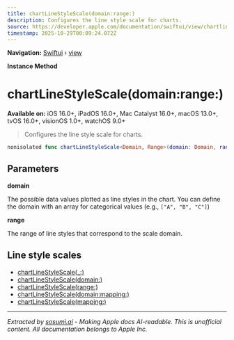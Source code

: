 ```yaml
---
title: chartLineStyleScale(domain:range:)
description: Configures the line style scale for charts.
source: https://developer.apple.com/documentation/swiftui/view/chartlinestylescale(domain:range:)
timestamp: 2025-10-29T00:09:24.072Z
---
```


**Navigation:** [Swiftui](/documentation/swiftui) › [view](/documentation/swiftui/view)

**Instance Method**

# chartLineStyleScale(domain:range:)

**Available on:** iOS 16.0+, iPadOS 16.0+, Mac Catalyst 16.0+, macOS 13.0+, tvOS 16.0+, visionOS 1.0+, watchOS 9.0+

> Configures the line style scale for charts.

```swift
nonisolated func chartLineStyleScale<Domain, Range>(domain: Domain, range: Range) -> some View where Domain : ScaleDomain, Range : ScaleRange, Range.VisualValue == StrokeStyle
```

## Parameters

**domain**

The possible data values plotted as line styles in the chart. You can define the domain with an array for categorical values (e.g., `["A", "B", "C"]`)



**range**

The range of line styles that correspond to the scale domain.



## Line style scales

- [chartLineStyleScale(_:)](/documentation/swiftui/view/chartlinestylescale(_:))
- [chartLineStyleScale(domain:)](/documentation/swiftui/view/chartlinestylescale(domain:))
- [chartLineStyleScale(range:)](/documentation/swiftui/view/chartlinestylescale(range:))
- [chartLineStyleScale(domain:mapping:)](/documentation/swiftui/view/chartlinestylescale(domain:mapping:))
- [chartLineStyleScale(mapping:)](/documentation/swiftui/view/chartlinestylescale(mapping:))

---

*Extracted by [sosumi.ai](https://sosumi.ai) - Making Apple docs AI-readable.*
*This is unofficial content. All documentation belongs to Apple Inc.*
